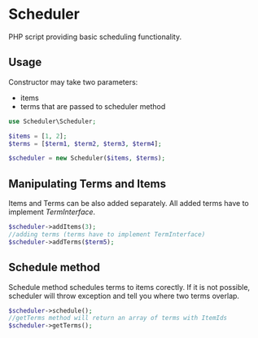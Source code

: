 # Scheduler
PHP script providing basic scheduling functionality.

## Usage

Constructor may take two parameters:

* items
* terms that are passed to scheduler method

```php
use Scheduler\Scheduler;

$items = [1, 2];
$terms = [$term1, $term2, $term3, $term4];

$scheduler = new Scheduler($items, $terms);
```

## Manipulating Terms and Items
Items and Terms can be also added separately. All added terms have to implement *TermInterface*.

```php
$scheduler->addItems(3);
//adding terms (terms have to implement TermInterface)
$scheduler->addTerms($term5);
```

## Schedule method
Schedule method schedules terms to items corectly. If it is not possible, scheduler will throw exception and tell you where two terms overlap.

```php
$scheduler->schedule();
//getTerms method will return an array of terms with ItemIds
$scheduler->getTerms();
```